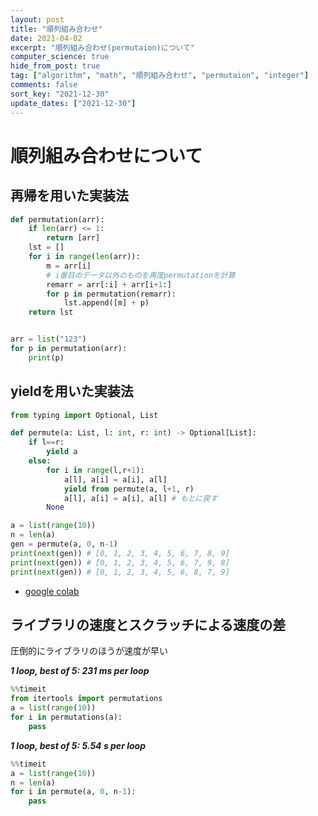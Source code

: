 ```yaml
---
layout: post
title: "順列組み合わせ"
date: 2021-04-02
excerpt: "順列組み合わせ(permutaion)について"
computer_science: true
hide_from_post: true
tag: ["algorithm", "math", "順列組み合わせ", "permutaion", "integer"]
comments: false
sort_key: "2021-12-30"
update_dates: ["2021-12-30"]
---
```


# 順列組み合わせについて

## 再帰を用いた実装法

```python
def permutation(arr):
    if len(arr) <= 1:
        return [arr]
    lst = []
    for i in range(len(arr)):
        m = arr[i]
        # i番目のデータ以外のものを再度permutationを計算
        remarr = arr[:i] + arr[i+1:]
        for p in permutation(remarr):
            lst.append([m] + p)
    return lst


arr = list("123")
for p in permutation(arr):
    print(p)
```

## yieldを用いた実装法 

```python
from typing import Optional, List

def permute(a: List, l: int, r: int) -> Optional[List]:
    if l==r:
        yield a
    else:
        for i in range(l,r+1):
            a[l], a[i] = a[i], a[l]
            yield from permute(a, l+1, r)
            a[l], a[i] = a[i], a[l] # もとに戻す
        None

a = list(range(10))
n = len(a)
gen = permute(a, 0, n-1)
print(next(gen)) # [0, 1, 2, 3, 4, 5, 6, 7, 8, 9]
print(next(gen)) # [0, 1, 2, 3, 4, 5, 6, 7, 9, 8]
print(next(gen)) # [0, 1, 2, 3, 4, 5, 6, 8, 7, 9]
```
 - [google colab](https://colab.research.google.com/drive/1w0FAqbNfLEN8b7zoXYVed7Yx5fxXFvvz?usp=sharing)


## ライブラリの速度とスクラッチによる速度の差

圧倒的にライブラリのほうが速度が早い  

***1 loop, best of 5: 231 ms per loop***
```python
%%timeit
from itertools import permutations
a = list(range(10))
for i in permutations(a):
    pass
```

***1 loop, best of 5: 5.54 s per loop***
```python
%%timeit
a = list(range(10))
n = len(a)
for i in permute(a, 0, n-1):
    pass
```
